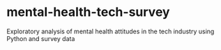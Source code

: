 # mental-health-tech-survey
Exploratory analysis of mental health attitudes in the tech industry using Python and survey data
